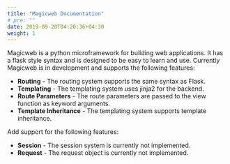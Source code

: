 ```yaml
---
title: "Magicweb Documentation"
# pre: ""
date: 2019-09-20T04:20:36+04:30
weight: 1
---
```


Magicweb is a python microframework for building web applications. It has a flask style syntax and is designed to be easy to learn and use. Currently Magicweb is in development and supports the following features:

* **Routing** - The routing system supports the same syntax as Flask.
* **Templating** - The templating system uses jinja2 for the backend.
* **Route Parameters** - The route parameters are passed to the view function as keyword arguments.
* **Template Inheritance** - The templating system supports template inheritance.

Add support for the following features:

* **Session** - The session system is currently not implemented.
* **Request** - The request object is currently not implemented.
